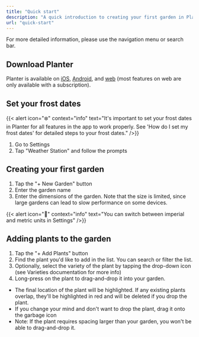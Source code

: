 ```yaml
---
title: "Quick start"
description: "A quick introduction to creating your first garden in Planter"
url: "quick-start"
---
```


For more detailed information, please use the navigation menu or search bar.

## Download Planter
Planter is available on [iOS](https://apps.apple.com/us/app/planter-garden-planner/id1542642210),
[Android](https://play.google.com/store/apps/details?id=com.perculacreative.peter.gardenplanner),
and [web](https://planter.garden/gardens) (most features on web are only available with a subscription).

## Set your frost dates

{{< alert icon="❄️" context="info" text="It's important to set your frost dates in Planter for all features in the app to work properly. See 'How do I set my frost dates' for detailed steps to your frost dates." />}}

1. Go to Settings
2. Tap "Weather Station" and follow the prompts

## Creating your first garden
1. Tap the "+ New Garden" button
2. Enter the garden name
3. Enter the dimensions of the garden. Note that the size is limited, since large gardens can lead to slow performance on some devices.

{{< alert icon="🌱" context="info" text="You can switch between imperial and metric units in Settings" />}}

## Adding plants to the garden
1. Tap the "+ Add Plants" button
2. Find the plant you'd like to add in the list. You can search or filter the list.
3. Optionally, select the variety of the plant by tapping the drop-down icon (see Varieties documentation for more info)
4. Long-press on the plant to drag-and-drop it into your garden.
- The final location of the plant will be highlighted. If any existing plants overlap, they'll be highlighted in red and will be deleted if you drop the plant.
- If you change your mind and don't want to drop the plant, drag it onto the garbage icon
- Note: If the plant requires spacing larger than your garden, you won't be able to drag-and-drop it.

